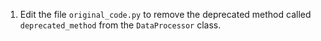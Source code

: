 1. Edit the file `original_code.py` to remove the deprecated method called `deprecated_method` from the `DataProcessor` class.